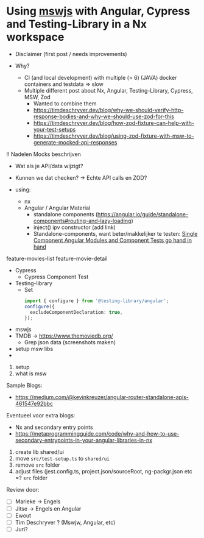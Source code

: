 # Using [mswjs](https://www.mswjs.io) with Angular, Cypress and Testing-Library in a Nx workspace

- Disclaimer (first post / needs improvements)
- Why?

  - CI (and local development) with multiple (> 6) (JAVA) docker containers and testdata => slow
  - Multiple different post about Nx, Angular, Testing-Library, Cypress, MSW, Zod
    - Wanted to combine them
    - https://timdeschryver.dev/blog/why-we-should-verify-http-response-bodies-and-why-we-should-use-zod-for-this
    - https://timdeschryver.dev/blog/how-zod-fixture-can-help-with-your-test-setups
    - https://timdeschryver.dev/blog/using-zod-fixture-with-msw-to-generate-mocked-api-responses

!! Nadelen Mocks beschrijven

- Wat als je API/data wijzigt?
- Kunnen we dat checken? -> Echte API calls en ZOD?

- using:
  - nx
  - Angular / Angular Material
    - standalone components (https://angular.io/guide/standalone-components#routing-and-lazy-loading)
    - inject() ipv constructor (add link)
    - Standalone-components, want beter/makkelijker te testen: [Single Component Angular Modules and Component Tests go hand in hand](https://timdeschryver.dev/blog/single-component-angular-modules-and-component-tests-go-hand-in-hand)

feature-movies-list
feature-movie-detail

- Cypress
  - Cypress Component Test
- Testing-library
  - Set
    ```ts
    import { configure } from '@testing-library/angular';
    configure({
      excludeComponentDeclaration: true,
    });
    ```
- mswjs
- TMDB -> https://www.themoviedb.org/
  - Grep json data (screenshots maken)
- setup msw libs
-

1. setup
2. what is msw

Sample Blogs:

- https://medium.com/@kevinkreuzer/angular-router-standalone-apis-461547e92bbc

Eventueel voor extra blogs:

- Nx and secondary entry points
- https://metaprogrammingguide.com/code/why-and-how-to-use-secondary-entrypoints-in-your-angular-libraries-in-nx

1. create lib shared/ui
2. move `src/test-setup.ts` to `shared/ui`
3. remove `src` folder
4. adjust files (jest.config.ts, project.json/sourceRoot, ng-packgr.json etc =? `src` folder

Review door:

- [ ] Marieke -> Engels
- [ ] Jitse -> Engels en Angular
- [ ] Ewout
- [ ] Tim Deschryver ? (Mswjw, Angular, etc)
- [ ] Juri?
